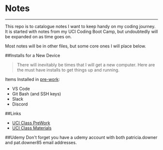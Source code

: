 # Notes
---

This repo is to catalogue notes I want to keep handy on my coding journey. It is started with notes from my UCI Coding Boot Camp, but undoubtedly will be expanded on as time goes on.

Most notes will be in other files, but some core ones I will place below.

##Installs for a New Device
>There will inevitably be times that I will get a new computer. Here are the must have installs to get things up and running.

Items Installed in [pre-work](url: 'https://coding-bootcamp-fsf-prework.readthedocs-hosted.com/en/latest/modules/chapter2/'):
* VS Code
* Git Bash (and SSH keys)
* Slack
* Discord

##Links
* [UCI Class PreWork](url: 'https://coding-bootcamp-fsf-prework.readthedocs-hosted.com/en/latest/')
* [UCI Class Materials](url: 'https://uci.bootcampcontent.com/UCI-Coding-Bootcamp/uci-irv-fsf-ft-07-2020-u-c')

##Udemy
Don't forget you have a udemy account with both patricia.downer and pat.downer85 email addresses.